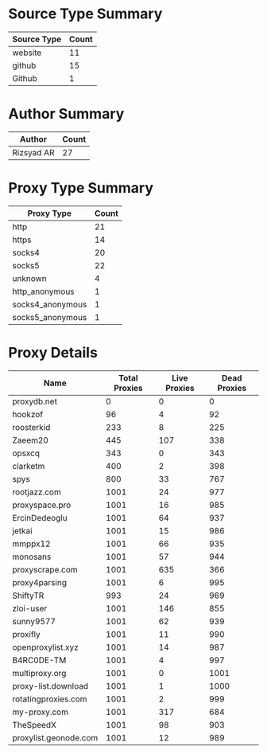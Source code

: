 # Source Type Summary

| Source Type | Count |
|-------------|-------|
| website | 11 |
| github | 15 |
| Github | 1 |


# Author Summary

| Author | Count |
|--------|-------|
| Rizsyad AR | 27 |


# Proxy Type Summary

| Proxy Type | Count |
|------------|-------|
| http | 21 |
| https | 14 |
| socks4 | 20 |
| socks5 | 22 |
| unknown | 4 |
| http_anonymous | 1 |
| socks4_anonymous | 1 |
| socks5_anonymous | 1 |


# Proxy Details

| Name | Total Proxies | Live Proxies | Dead Proxies |
|------|---------------|--------------|---------------|
| proxydb.net | 0 | 0 | 0 |
| hookzof | 96 | 4 | 92 |
| roosterkid | 233 | 8 | 225 |
| Zaeem20 | 445 | 107 | 338 |
| opsxcq | 343 | 0 | 343 |
| clarketm | 400 | 2 | 398 |
| spys | 800 | 33 | 767 |
| rootjazz.com | 1001 | 24 | 977 |
| proxyspace.pro | 1001 | 16 | 985 |
| ErcinDedeoglu | 1001 | 64 | 937 |
| jetkai | 1001 | 15 | 986 |
| mmppx12 | 1001 | 66 | 935 |
| monosans | 1001 | 57 | 944 |
| proxyscrape.com | 1001 | 635 | 366 |
| proxy4parsing | 1001 | 6 | 995 |
| ShiftyTR | 993 | 24 | 969 |
| zloi-user | 1001 | 146 | 855 |
| sunny9577 | 1001 | 62 | 939 |
| proxifly | 1001 | 11 | 990 |
| openproxylist.xyz | 1001 | 14 | 987 |
| B4RC0DE-TM | 1001 | 4 | 997 |
| multiproxy.org | 1001 | 0 | 1001 |
| proxy-list.download | 1001 | 1 | 1000 |
| rotatingproxies.com | 1001 | 2 | 999 |
| my-proxy.com | 1001 | 317 | 684 |
| TheSpeedX | 1001 | 98 | 903 |
| proxylist.geonode.com | 1001 | 12 | 989 |
